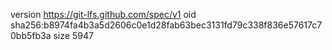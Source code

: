 version https://git-lfs.github.com/spec/v1
oid sha256:b8974fa4b3a5d2606c0e1d28fab63bec3131fd79c338f836e57617c70bb5fb3a
size 5947
